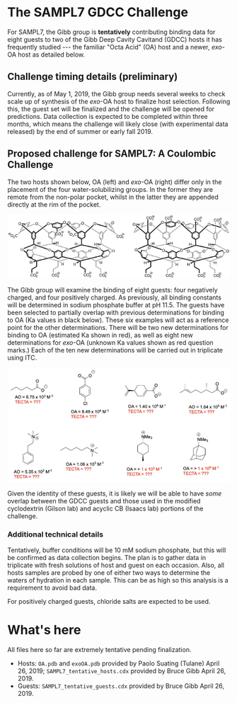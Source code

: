 # The SAMPL7 GDCC Challenge

For SAMPL7, the Gibb group is **tentatively** contributing binding data for eight
guests to two of the Gibb Deep Cavity Cavitand (GDCC) hosts it has frequently studied ---
the familiar "Octa Acid" (OA) host and a newer, *exo*-OA host as detailed below.

## Challenge timing details (preliminary)

Currently, as of May 1, 2019, the Gibb group needs several weeks to check scale up of synthesis of the *exo*-OA host to finalize host selection.
Following this, the guest set will be finalized and the challenge will be opened for predictions.
Data collection is expected to be completed within three months, which means the
challenge will likely close (with experimental data released) by the end of summer or early fall 2019.

## Proposed challenge for SAMPL7: A Coulombic Challenge

The two hosts shown below, OA (left) and *exo*-OA (right) differ only in the placement of the four water-solubilizing groups.
In the former they are remote from the non-polar pocket, whilst in the latter they are appended directly at the rim of the pocket.

![](../../images/GDCCs.jpg)

The Gibb group will examine the binding of eight guests: four negatively charged, and four positively charged.
As previously, all binding constants will be determined in sodium phosphate buffer at pH 11.5.
The guests have been selected to partially overlap with previous determinations for binding to OA (Ka values in black below).  These six examples will act as a reference point for the other determinations.  There will be two new determinations for binding to OA (estimated Ka shown in red), as well as eight new determinations for *exo*-OA (unknown Ka values shown as red question marks.)  Each of the ten new determinations will be carried out in triplicate using ITC.

![](../../images/GDCC_guests.jpg)

Given the identity of these guests, it is likely we will be able to have *some* overlap between the GDCC guests and those used in the modified cyclodextrin (Gilson lab) and acyclic CB (Isaacs lab) portions of the challenge.

### Additional technical details

Tentatively, buffer conditions will be 10 mM sodium phosphate, but this will be confirmed as data collection begins. The plan is to gather data in triplicate with fresh solutions of host and guest on each occasion.  Also, all hosts samples are probed by one of either two ways to determine the waters of hydration in each sample.  This can be as high so this analysis is a requirement to avoid bad data.

For positively charged guests, chloride salts are expected to be used.

# What's here

All files here so far are extremely tentative pending finalization.
- Hosts: `OA.pdb` and `exoOA.pdb` provided by Paolo Suating (Tulane) April 26, 2019; `SAMPL7_tentative_hosts.cdx` provided by Bruce Gibb April 26, 2019.
- Guests: `SAMPL7_tentative_guests.cdx` provided by Bruce Gibb April 26, 2019.
